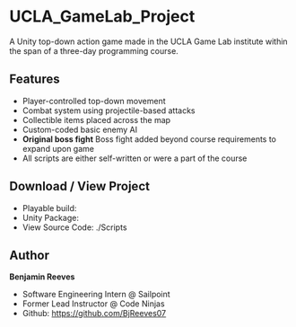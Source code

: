 # UCLA_GameLab_Project
A Unity top-down action game made in the UCLA Game Lab institute within the span of a three-day programming course. 

## Features
- Player-controlled top-down movement
- Combat system using projectile-based attacks
- Collectible items placed across the map
- Custom-coded basic enemy AI
- **Original boss fight** Boss fight added beyond course requirements to expand upon game
- All scripts are either self-written or were a part of the course

## Download / View Project
- Playable build:
- Unity Package:
- View Source Code: ./Scripts

## Author
**Benjamin Reeves**
- Software Engineering Intern @ Sailpoint
- Former Lead Instructor @ Code Ninjas
- Github: https://github.com/BjReeves07
